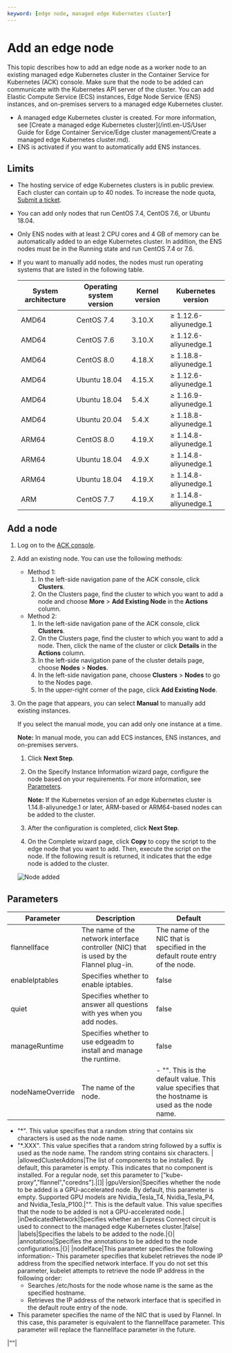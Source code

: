 ```yaml
---
keyword: [edge node, managed edge Kubernetes cluster]
---
```


# Add an edge node

This topic describes how to add an edge node as a worker node to an existing managed edge Kubernetes cluster in the Container Service for Kubernetes \(ACK\) console. Make sure that the node to be added can communicate with the Kubernetes API server of the cluster. You can add Elastic Compute Service \(ECS\) instances, Edge Node Service \(ENS\) instances, and on-premises servers to a managed edge Kubernetes cluster.

-   A managed edge Kubernetes cluster is created. For more information, see [Create a managed edge Kubernetes cluster](/intl.en-US/User Guide for Edge Container Service/Edge cluster management/Create a managed edge Kubernetes cluster.md).
-   ENS is activated if you want to automatically add ENS instances.

## Limits

-   The hosting service of edge Kubernetes clusters is in public preview. Each cluster can contain up to 40 nodes. To increase the node quota, [Submit a ticket](https://workorder-intl.console.aliyun.com/console.htm).
-   You can add only nodes that run CentOS 7.4, CentOS 7.6, or Ubuntu 18.04.
-   Only ENS nodes with at least 2 CPU cores and 4 GB of memory can be automatically added to an edge Kubernetes cluster. In addition, the ENS nodes must be in the Running state and run CentOS 7.4 or 7.6.
-   If you want to manually add nodes, the nodes must run operating systems that are listed in the following table.

    |System architecture|Operating system version|Kernel version|Kubernetes version|
    |-------------------|------------------------|--------------|------------------|
    |AMD64|CentOS 7.4|3.10.X|≥ 1.12.6-aliyunedge.1|
    |AMD64|CentOS 7.6|3.10.X|≥ 1.12.6-aliyunedge.1|
    |AMD64|CentOS 8.0|4.18.X|≥ 1.18.8-aliyunedge.1|
    |AMD64|Ubuntu 18.04|4.15.X|≥ 1.12.6-aliyunedge.1|
    |AMD64|Ubuntu 18.04|5.4.X|≥ 1.16.9-aliyunedge.1|
    |AMD64|Ubuntu 20.04|5.4.X|≥ 1.18.8-aliyunedge.1|
    |ARM64|CentOS 8.0|4.19.X|≥ 1.14.8-aliyunedge.1|
    |ARM64|Ubuntu 18.04|4.9.X|≥ 1.14.8-aliyunedge.1|
    |ARM64|Ubuntu 18.04|4.19.X|≥ 1.14.8-aliyunedge.1|
    |ARM|CentOS 7.7|4.19.X|≥ 1.14.8-aliyunedge.1|


## Add a node

1.  Log on to the [ACK console](https://cs.console.aliyun.com).

2.  Add an existing node. You can use the following methods:

    -   Method 1:
        1.  In the left-side navigation pane of the ACK console, click **Clusters**.
        2.  On the Clusters page, find the cluster to which you want to add a node and choose **More** \> **Add Existing Node** in the **Actions** column.
    -   Method 2:
        1.  In the left-side navigation pane of the ACK console, click **Clusters**.
        2.  On the Clusters page, find the cluster to which you want to add a node. Then, click the name of the cluster or click **Details** in the **Actions** column.
        3.  In the left-side navigation pane of the cluster details page, choose **Nodes** \> **Nodes**.
        4.  In the left-side navigation pane, choose **Clusters** \> **Nodes** to go to the Nodes page.
        5.  In the upper-right corner of the page, click **Add Existing Node**.
3.  On the page that appears, you can select **Manual** to manually add existing instances.

    If you select the manual mode, you can add only one instance at a time.

    **Note:** In manual mode, you can add ECS instances, ENS instances, and on-premises servers.

    1.  Click **Next Step**.
    2.  On the Specify Instance Information wizard page, configure the node based on your requirements. For more information, see [Parameters](#section_640_7ra_xed).

        **Note:** If the Kubernetes version of an edge Kubernetes cluster is 1.14.8-aliyunedge.1 or later, ARM-based or ARM64-based nodes can be added to the cluster.

    3.  After the configuration is completed, click **Next Step**.
    4.  On the Complete wizard page, click **Copy** to copy the script to the edge node that you want to add. Then, execute the script on the node.
    If the following result is returned, it indicates that the edge node is added to the cluster.

    ![Node added](https://static-aliyun-doc.oss-accelerate.aliyuncs.com/assets/img/en-US/9883068951/p52432.png)


## Parameters

|Parameter|Description|Default|
|---------|-----------|-------|
|flannelIface|The name of the network interface controller \(NIC\) that is used by the Flannel plug-in.|The name of the NIC that is specified in the default route entry of the node.|
|enableIptables|Specifies whether to enable iptables.|false|
|quiet|Specifies whether to answer all questions with yes when you add nodes.|false|
|manageRuntime|Specifies whether to use edgeadm to install and manage the runtime.|false|
|nodeNameOverride|The name of the node.|-   "". This is the default value. This value specifies that the hostname is used as the node name.
-   "\*". This value specifies that a random string that contains six characters is used as the node name.
-   "\*.XXX". This value specifies that a random string followed by a suffix is used as the node name. The random string contains six characters. |
|allowedClusterAddons|The list of components to be installed. By default, this parameter is empty. This indicates that no component is installed. For a regular node, set this parameter to \["kube-proxy","flannel","coredns"\].|\[\]|
|gpuVersion|Specifies whether the node to be added is a GPU-accelerated node. By default, this parameter is empty. Supported GPU models are Nvidia\_Tesla\_T4, Nvidia\_Tesla\_P4, and Nvidia\_Tesla\_P100.|"". This is the default value. This value specifies that the node to be added is not a GPU-accelerated node.|
|inDedicatedNetwork|Specifies whether an Express Connect circuit is used to connect to the managed edge Kubernetes cluster.|false|
|labels|Specifies the labels to be added to the node.|\{\}|
|annotations|Specifies the annotations to be added to the node configurations.|\{\}|
|nodeIface|This parameter specifies the following information:-   This parameter specifies that kubelet retrieves the node IP address from the specified network interface. If you do not set this parameter, kubelet attempts to retrieve the node IP address in the following order:
    -   Searches /etc/hosts for the node whose name is the same as the specified hostname.
    -   Retrieves the IP address of the network interface that is specified in the default route entry of the node.
-   This parameter specifies the name of the NIC that is used by Flannel. In this case, this parameter is equivalent to the flannelIface parameter. This parameter will replace the flannelIface parameter in the future.

|""|

